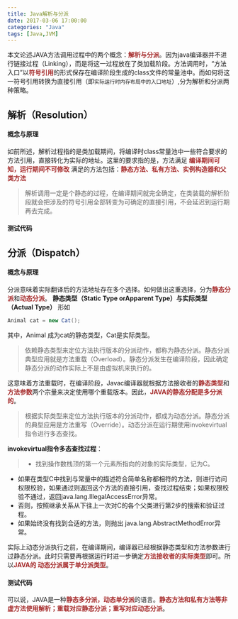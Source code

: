 ```yaml
---
title: Java解析与分派
date: 2017-03-06 17:00:00
categories: "Java"
tags: [Java,JVM]
---
```


本文论述JAVA方法调用过程中的两个概念：<font style="color:#A52A2A">**解析与分派**</font>。因为java编译器并不进行链接过程（Linking），而是将这一过程放在了类加载阶段。方法调用时，“方法入口”以<font style="color:#A52A2A">**符号引用**</font>的形式保存在编译阶段生成的class文件的常量池中。而如何将这一符号引用转换为直接引用（即<small>实际运行时内存布局中的入口地址</small>）,分为解析和分派两种策略。

## 解析（Resolution）
#### 概念与原理
如前所述，解析过程指的是类加载期间，将编译时class常量池中一些符合要求的方法引用，直接转化为实际的地址。这里的要求指的是，方法满足 <font style="color:#A52A2A">**编译期间可
知，运行期间不可修改** </font> 满足的方法包括：<font style="color:#A52A2A">**静态方法、私有方法、实例构造器和父类方法**</font>
> 解析调用一定是个静态的过程，在编译期间就完全确定，在类装载的解析阶段就会把涉及的符号引用全部转变为可确定的直接引用，不会延迟到运行期再去完成。

#### 测试代码
## 分派（Dispatch）
#### 概念与原理
分派意味着实际翻译后的方法地址存在多个选择。如何做出这重选择，分为<font style="color:#A52A2A">**静态分派**</font>和<font style="color:#A52A2A">**动态分派**</font>。
**静态类型（Static Type orApparent Type）与实际类型（Actual Type）**
形如 
```java
Animal cat = new Cat();
```
其中，Animal 成为cat的静态类型，Cat是实际类型。
> 依赖静态类型来定位方法执行版本的分派动作，都称为静态分派。静态分派典型应用就是方法重载（Overload）。静态分派发生在编译阶段，因此确定静态分派的动作实际上不是由虚拟机来执行的。

这意味着方法重载时，在编译阶段，Javac编译器就根据方法接收者的<font style="color:#A52A2A">**静态类型**</font>和<font style="color:#A52A2A">**方法参数**</font>两个宗量来决定使用哪个重载版本。因此，<font style="color:#A52A2A">**JAVA的静态分配是多分派的**</font>。
> 根据实际类型来定位方法执行版本的分派动作，都成为动态分派。静态分派的典型应用是方法重写（Override）。动态分派在运行期使用invokevirtual指令进行多态查找。

 **invokevirtual指令多态查找过程**：
>  - 找到操作数栈顶的第一个元素所指向的对象的实际类型，记为C。
 - 如果在类型C中找到与常量中的描述符合简单名称都相符的方法，则进行访问权限校验，如果通过则返回这个方法的直接引用，查找过程结束；如果权限校验不通过，返回java.lang.IllegalAccessError异常。
 - 否则，按照继承关系从下往上一次对C的各个父类进行第2步的搜索和验证过程。
 - 如果始终没有找到合适的方法，则抛出 java.lang.AbstractMethodError异常。

实际上动态分派执行之前，在编译期间，编译器已经根据静态类型和方法参数进行过静态分派。此时只需要再根据运行时进一步确定<font style="color:#A52A2A">**方法接收者的实际类型**</font>即可。所以<font style="color:#A52A2A">**JAVA的 动态分派属于单分派类型**</font>。
#### 测试代码

可以说，JAVA是一种<font style="color:#A52A2A">**静态多分派，动态单分派**</font>的语言。<font style="color:#A52A2A">**静态方法和私有方法等非虚方法使用解析；重载对应静态分派；重写对应动态分派**</font>。
